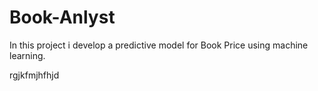 # Book-Anlyst
 In this project i develop a predictive model for Book Price using machine learning.

 rgjkfmjhfhjd
